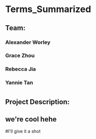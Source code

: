 # Terms_Summarized
## Team:
###   Alexander Worley
###   Grace Zhou
###   Rebecca Jia
###   Yannie Tan
#
##   Project Description:
 ## we're cool hehe
 #I'll give  it a shot
